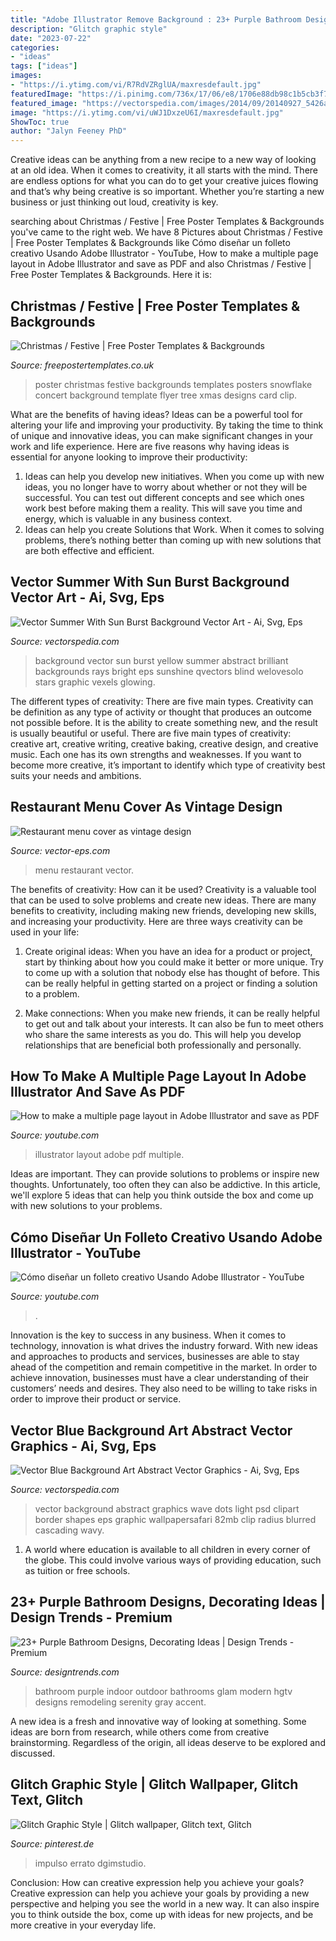 ```yaml
---
title: "Adobe Illustrator Remove Background : 23+ Purple Bathroom Designs, Decorating Ideas"
description: "Glitch graphic style"
date: "2023-07-22"
categories:
- "ideas"
tags: ["ideas"]
images:
- "https://i.ytimg.com/vi/R7RdVZRglUA/maxresdefault.jpg"
featuredImage: "https://i.pinimg.com/736x/17/06/e8/1706e88db98c1b5cb3f775799eeec527.jpg"
featured_image: "https://vectorspedia.com/images/2014/09/20140927_5426a0cfc7427.jpg"
image: "https://i.ytimg.com/vi/uWJ1DxzeU6I/maxresdefault.jpg"
ShowToc: true
author: "Jalyn Feeney PhD"
---
```



Creative ideas can be anything from a new recipe to a new way of looking at an old idea. When it comes to creativity, it all starts with the mind. There are endless options for what you can do to get your creative juices flowing and that’s why being creative is so important. Whether you’re starting a new business or just thinking out loud, creativity is key.

	

		
searching about Christmas / Festive | Free Poster Templates &amp; Backgrounds you've came to the right web. We have 8 Pictures about Christmas / Festive | Free Poster Templates &amp; Backgrounds like Cómo diseñar un folleto creativo Usando Adobe Illustrator - YouTube, How to make a multiple page layout in Adobe Illustrator and save as PDF and also Christmas / Festive | Free Poster Templates &amp; Backgrounds. Here it is:
		
    
## Christmas / Festive | Free Poster Templates &amp; Backgrounds

<img loading=lazy src="http://www.freepostertemplates.co.uk/wp-content/previews/poster-background-snowflakes1.jpg" onerror="this.onerror=null;this.src='https://tse4.mm.bing.net/th?id=OIP.IjjUTWNuhSm5k5hAkT2pnQHaKa&amp;pid=15.1';" alt="Christmas / Festive | Free Poster Templates &amp; Backgrounds">

_Source: freepostertemplates.co.uk_

>poster christmas festive backgrounds templates posters snowflake concert background template flyer tree xmas designs card clip. 

	

What are the benefits of having ideas?
Ideas can be a powerful tool for altering your life and improving your productivity. By taking the time to think of unique and innovative ideas, you can make significant changes in your work and life experience. Here are five reasons why having ideas is essential for anyone looking to improve their productivity: 
1. Ideas can help you develop new initiatives. When you come up with new ideas, you no longer have to worry about whether or not they will be successful. You can test out different concepts and see which ones work best before making them a reality. This will save you time and energy, which is valuable in any business context. 
2. Ideas can help you create Solutions that Work. When it comes to solving problems, there’s nothing better than coming up with new solutions that are both effective and efficient.

    
## Vector Summer With Sun Burst Background Vector Art - Ai, Svg, Eps

<img loading=lazy src="http://vectorspedia.com/images/2014/09/20140927_542686f6b7a82.jpg" onerror="this.onerror=null;this.src='https://tse3.mm.bing.net/th?id=OIP.PI3H3SMHO7acRK1kmsz7ngAAAA&amp;pid=15.1';" alt="Vector Summer With Sun Burst Background Vector Art - Ai, Svg, Eps">

_Source: vectorspedia.com_

>background vector sun burst yellow summer abstract brilliant backgrounds rays bright eps sunshine qvectors blind welovesolo stars graphic vexels glowing. 

	

The different types of creativity: There are five main types.
Creativity can be definition as any type of activity or thought that produces an outcome not possible before. It is the ability to create something new, and the result is usually beautiful or useful. There are five main types of creativity: creative art, creative writing, creative baking, creative design, and creative music. Each one has its own strengths and weaknesses. If you want to become more creative, it’s important to identify which type of creativity best suits your needs and ambitions.

    
## Restaurant Menu Cover As Vintage Design

<img loading=lazy src="https://www.vector-eps.com/wp-content/gallery/restaurant-menu-cover-as-vintage-design/restaurant-menu-cover-as-vintage-design2.jpg" onerror="this.onerror=null;this.src='https://tse3.mm.bing.net/th?id=OIP.valBder6RROfqn1vTTrjDgHaEJ&amp;pid=15.1';" alt="Restaurant menu cover as vintage design">

_Source: vector-eps.com_

>menu restaurant vector. 

	

The benefits of creativity: How can it be used?
Creativity is a valuable tool that can be used to solve problems and create new ideas. There are many benefits to creativity, including making new friends, developing new skills, and increasing your productivity. Here are three ways creativity can be used in your life: 
1. Create original ideas: When you have an idea for a product or project, start by thinking about how you could make it better or more unique. Try to come up with a solution that nobody else has thought of before. This can be really helpful in getting started on a project or finding a solution to a problem.

2. Make connections: When you make new friends, it can be really helpful to get out and talk about your interests. It can also be fun to meet others who share the same interests as you do. This will help you develop relationships that are beneficial both professionally and personally.

    
## How To Make A Multiple Page Layout In Adobe Illustrator And Save As PDF

<img loading=lazy src="https://i.ytimg.com/vi/uWJ1DxzeU6I/maxresdefault.jpg" onerror="this.onerror=null;this.src='https://tse1.mm.bing.net/th?id=OIP.bdSb4mUX0gCHcDec4BJuqgHaEK&amp;pid=15.1';" alt="How to make a multiple page layout in Adobe Illustrator and save as PDF">

_Source: youtube.com_

>illustrator layout adobe pdf multiple. 

	

Ideas are important. They can provide solutions to problems or inspire new thoughts. Unfortunately, too often they can also be addictive. In this article, we'll explore 5 ideas that can help you think outside the box and come up with new solutions to your problems.

    
## Cómo Diseñar Un Folleto Creativo Usando Adobe Illustrator - YouTube

<img loading=lazy src="https://i.ytimg.com/vi/R7RdVZRglUA/maxresdefault.jpg" onerror="this.onerror=null;this.src='https://tse4.mm.bing.net/th?id=OIP.ihcmYU63sS1FECr8E7fGqwHaEK&amp;pid=15.1';" alt="Cómo diseñar un folleto creativo Usando Adobe Illustrator - YouTube">

_Source: youtube.com_

>. 

	

Innovation is the key to success in any business. When it comes to technology, innovation is what drives the industry forward. With new ideas and approaches to products and services, businesses are able to stay ahead of the competition and remain competitive in the market. In order to achieve innovation, businesses must have a clear understanding of their customers’ needs and desires. They also need to be willing to take risks in order to improve their product or service.

    
## Vector Blue Background Art Abstract Vector Graphics - Ai, Svg, Eps

<img loading=lazy src="https://vectorspedia.com/images/2014/09/20140927_5426a0cfc7427.jpg" onerror="this.onerror=null;this.src='https://tse2.mm.bing.net/th?id=OIP.2pETu1AQ5G8XjPcI_zc6DwHaFO&amp;pid=15.1';" alt="Vector Blue Background Art Abstract Vector Graphics - Ai, Svg, Eps">

_Source: vectorspedia.com_

>vector background abstract graphics wave dots light psd clipart border shapes eps graphic wallpapersafari 82mb clip radius blurred cascading wavy. 

	

1. A world where education is available to all children in every corner of the globe. This could involve various ways of providing education, such as tuition or free schools. 

    
## 23+ Purple Bathroom Designs, Decorating Ideas | Design Trends - Premium

<img loading=lazy src="https://images.designtrends.com/wp-content/uploads/2016/03/04093456/Glam-Purple-Bathroom-Design.jpeg" onerror="this.onerror=null;this.src='https://tse1.mm.bing.net/th?id=OIP.ABf2ax9vRPlOYaSjLrXWGQHaE8&amp;pid=15.1';" alt="23+ Purple Bathroom Designs, Decorating Ideas | Design Trends - Premium">

_Source: designtrends.com_

>bathroom purple indoor outdoor bathrooms glam modern hgtv designs remodeling serenity gray accent. 

	

A new idea is a fresh and innovative way of looking at something. Some ideas are born from research, while others come from creative brainstorming. Regardless of the origin, all ideas deserve to be explored and discussed.

    
## Glitch Graphic Style | Glitch Wallpaper, Glitch Text, Glitch

<img loading=lazy src="https://i.pinimg.com/736x/17/06/e8/1706e88db98c1b5cb3f775799eeec527.jpg" onerror="this.onerror=null;this.src='https://tse3.mm.bing.net/th?id=OIP.HNwwy7GUk3JNaqi_2lKa8AHaE7&amp;pid=15.1';" alt="Glitch Graphic Style | Glitch wallpaper, Glitch text, Glitch">

_Source: pinterest.de_

>impulso errato dgimstudio. 

	

Conclusion: How can creative expression help you achieve your goals?
Creative expression can help you achieve your goals by providing a new perspective and helping you see the world in a new way. It can also inspire you to think outside the box, come up with ideas for new projects, and be more creative in your everyday life.

